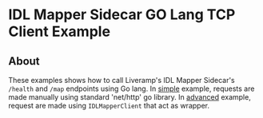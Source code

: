 # IDL Mapper Sidecar GO Lang TCP Client Example


## About

These examples shows how to call Liveramp's IDL Mapper Sidecar's `/health` and `/map` endpoints using Go lang. In [simple](https://github.com/Advertising-ID-Consortium/idl-mapper-sidecar-examples/tree/master/tcp-simple-go-client/simple) example, requests are made manually using standard 'net/http' go library. In [advanced](https://github.com/Advertising-ID-Consortium/idl-mapper-sidecar-examples/tree/master/tcp-simple-go-client/advanced) example, request are made using `IDLMapperClient` that act as wrapper.